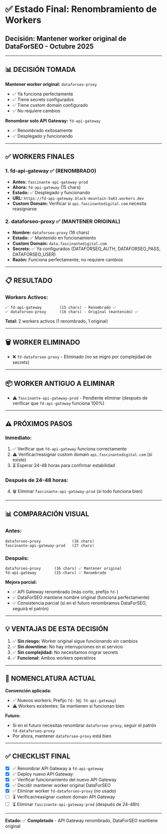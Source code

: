 # ✅ Estado Final: Renombramiento de Workers
## Decisión: Mantener worker original de DataForSEO - Octubre 2025

---

## 📊 **DECISIÓN TOMADA**

**Mantener worker original:** `dataforseo-proxy`
- ✅ Ya funciona perfectamente
- ✅ Tiene secrets configurados
- ✅ Tiene custom domain configurado
- ✅ No requiere cambios

**Renombrar solo API Gateway:** `fd-api-gateway`
- ✅ Renombrado exitosamente
- ✅ Desplegado y funcionando

---

## ✅ **WORKERS FINALES**

### **1. fd-api-gateway** ✅ (RENOMBRADO)
- **Antes:** `fascinante-api-gateway-prod`
- **Ahora:** `fd-api-gateway` (15 chars)
- **Estado:** ✅ Desplegado y funcionando
- **URL:** `https://fd-api-gateway.black-mountain-5a63.workers.dev`
- **Custom Domain:** Verificar si `api.fascinantedigital.com` necesita reasignarse

### **2. dataforseo-proxy** ✅ (MANTENER ORIGINAL)
- **Nombre:** `dataforseo-proxy` (16 chars)
- **Estado:** ✅ Mantenido en funcionamiento
- **Custom Domain:** `data.fascinantedigital.com`
- **Secrets:** ✅ Ya configurados (DATAFORSEO_AUTH, DATAFORSEO_PASS, DATAFORSEO_USER)
- **Razón:** Funciona perfectamente, no requiere cambios

---

## 📋 **RESULTADO**

### **Workers Activos:**

```
✅ fd-api-gateway        (15 chars) - Renombrado ✅
✅ dataforseo-proxy      (16 chars) - Original (mantenido) ✅
```

**Total:** 2 workers activos (1 renombrado, 1 original)

---

## 🗑️ **WORKER ELIMINADO**

- ❌ `fd-dataforseo-proxy` - Eliminado (no se migró por complejidad de secrets)

---

## 📦 **WORKER ANTIGUO A ELIMINAR**

- ⚠️ `fascinante-api-gateway-prod` - Pendiente eliminar (después de verificar que `fd-api-gateway` funciona 100%)

---

## ⚠️ **PRÓXIMOS PASOS**

### **Inmediato:**
1. ✅ Verificar que `fd-api-gateway` funciona correctamente
2. ⚠️ Verificar/reasignar custom domain `api.fascinantedigital.com` (si existe)
3. ⏳ Esperar 24-48 horas para confirmar estabilidad

### **Después de 24-48 horas:**
4. 🗑️ Eliminar `fascinante-api-gateway-prod` (si todo funciona bien)

---

## 📊 **COMPARACIÓN VISUAL**

### **Antes:**
```
dataforseo-proxy              (16 chars)
fascinante-api-gateway-prod   (27 chars)
```

### **Después:**
```
dataforseo-proxy      (16 chars) ✅ Mantener original
fd-api-gateway        (15 chars) ✅ Renombrado
```

**Mejora parcial:**
- ✅ API Gateway renombrado (más corto, prefijo `fd-`)
- ✅ DataForSEO mantiene nombre original (funciona perfectamente)
- ✅ Consistencia parcial (si en el futuro renombramos DataForSEO, seguirá el patrón)

---

## 💡 **VENTAJAS DE ESTA DECISIÓN**

1. ✅ **Sin riesgo:** Worker original sigue funcionando sin cambios
2. ✅ **Sin downtime:** No hay interrupciones en el servicio
3. ✅ **Sin complejidad:** No necesitamos migrar secrets
4. ✅ **Funcional:** Ambos workers operativos

---

## 🎯 **NOMENCLATURA ACTUAL**

**Convención aplicada:**
- ✅ Nuevos workers: Prefijo `fd-` (ej: `fd-api-gateway`)
- ⚠️ Workers existentes: Se mantienen si funcionan bien

**Futuro:**
- Si en el futuro necesitas renombrar `dataforseo-proxy`, seguir el patrón `fd-dataforseo-proxy`
- Por ahora, mantener `dataforseo-proxy` está bien

---

## ✅ **CHECKLIST FINAL**

- [x] ✅ Renombrar API Gateway a `fd-api-gateway`
- [x] ✅ Deploy nuevo API Gateway
- [x] ✅ Verificar funcionamiento del nuevo API Gateway
- [x] ✅ Decidir mantener worker original DataForSEO
- [x] ✅ Eliminar worker `fd-dataforseo-proxy` (no usado)
- [ ] ⏳ Verificar/reasignar custom domain API Gateway
- [ ] ⏳ Eliminar `fascinante-api-gateway-prod` (después de 24-48h)

---

**Estado:** ✅ **Completado** - API Gateway renombrado, DataForSEO mantiene original

